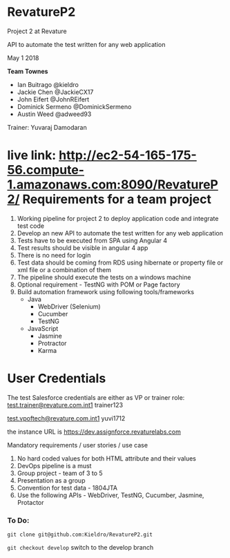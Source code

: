# RevatureP2
Project 2 at Revature

API to automate the test written for any web application

May 1 2018

**Team Townes**

- Ian Buitrago @kieldro 
- Jackie Chen @JackieCX17
- John Eifert @JohnREifert 
- Dominick Sermeno @DominickSermeno
- Austin Weed @adweed93 

Trainer: Yuvaraj Damodaran

live link: http://ec2-54-165-175-56.compute-1.amazonaws.com:8090/RevatureP2/
Requirements for a team project
================================
1. Working pipeline for project 2 to deploy application code and integrate test code
2. Develop an new API to automate the test written for any web application
3. Tests have to be executed from SPA using Angular 4
4. Test results should be visible in angular 4 app
5. There is no need for login
6. Test data should be coming from RDS using hibernate or property file or xml file or a combination of them
8. The pipeline should execute the tests on a windows machine
9. Optional requirement - TestNG with POM or Page factory
10. Build automation framework using following tools/frameworks
	- Java
		- WebDriver (Selenium)
		- Cucumber 
		- TestNG
	- JavaScript
		- Jasmine
		- Protractor
		- Karma
	
User Credentials
==================
The test Salesforce credentials are either as VP or trainer role: 
test.trainer@revature.com.int1
trainer123

test.vpoftech@revature.com.int1
yuvi1712

the instance URL is https://dev.assignforce.revaturelabs.com


Mandatory requirements / user stories / use case
1. No hard coded values for both HTML attribute and their values
2. DevOps pipeline is a must
3. Group project - team of 3 to 5
4. Presentation as a group
5. Convention for test data - 1804JTA
6. Use the following APIs - WebDriver, TestNG, Cucumber, Jasmine, Protactor

### To Do:
`git clone git@github.com:Kieldro/RevatureP2.git`

`git checkout develop` switch to the develop branch
